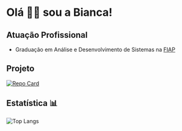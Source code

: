 # Olá 👋🏻 sou a Bianca!

## Atuação Profissional

- Graduação em Análise e Desenvolvimento de Sistemas na [FIAP](https://www.fiap.com.br)

## Projeto

[![Repo Card](https://github-readme-stats.vercel.app/api/pin/?username=biancabt1102&repo=SeniorSmart-Hybrid&bg_color=000&border_color=30A3DC&show_icons=true&icon_color=30A3DC&title_color=E94D5F&text_color=FFF)](https://github.com/SEUUSERNAME/SEUREPOSITORIO)

## Estatística 📊

![Top Langs](https://github-readme-stats-git-masterrstaa-rickstaa.vercel.app/api/top-langs/?username=biancabt1102&bg_color=000&border_color=30A3DC&title_color=E94D5F&text_color=FFF)
